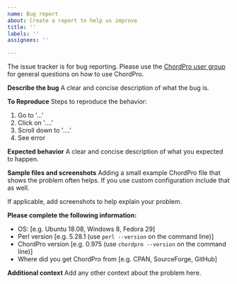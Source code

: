```yaml
---
name: Bug report
about: Create a report to help us improve
title: ''
labels: ''
assignees: ''

---
```


The issue tracker is for bug reporting.
Please use the [ChordPro user
group](https://groups.google.com/forum/#!forum/chordpro) for general questions on how to use ChordPro.

**Describe the bug**
A clear and concise description of what the bug is.

**To Reproduce**
Steps to reproduce the behavior:
1. Go to '...'
2. Click on '....'
3. Scroll down to '....'
4. See error

**Expected behavior**
A clear and concise description of what you expected to happen.

**Sample files and screenshots**
Adding a small example ChordPro file that shows the problem often helps. If you use custom configuration include that as well.

If applicable, add screenshots to help explain your problem.

**Please complete the following information:**
 - OS: [e.g. Ubuntu 18.08, Windows 8, Fedora 29]
 - Perl version [e.g. 5.28.1 (use `perl --version` on the command line)]
 - ChordPro version [e.g. 0.975 (use `chordpro --version` on the command line)]
 - Where did you get ChordPro from [e.g. CPAN, SourceForge, GitHub]

**Additional context**
Add any other context about the problem here.
